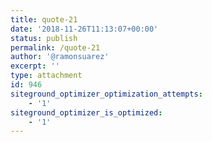 ```yaml
---
title: quote-21
date: '2018-11-26T11:13:07+00:00'
status: publish
permalink: /quote-21
author: '@ramonsuarez'
excerpt: ''
type: attachment
id: 946
siteground_optimizer_optimization_attempts:
    - '1'
siteground_optimizer_is_optimized:
    - '1'
---
```

<!DOCTYPE html PUBLIC "-//W3C//DTD HTML 4.0 Transitional//EN" "http://www.w3.org/TR/REC-html40/loose.dtd">
<?xml encoding="UTF-8">

